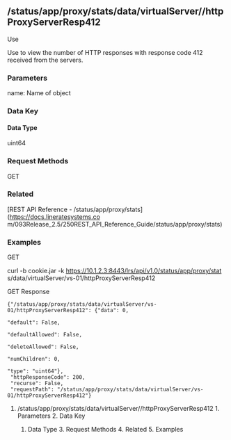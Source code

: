 ## /status/app/proxy/stats/data/virtualServer/<name>/httpProxyServerResp412

Use

Use to view the number of HTTP responses with response code 412 received from
the servers.

### Parameters

name: Name of object

### Data Key

#### Data Type

uint64

### Request Methods

GET

### Related

[REST API Reference - /status/app/proxy/stats](https://docs.lineratesystems.co
m/093Release_2.5/250REST_API_Reference_Guide/status/app/proxy/stats)

### Examples

GET

curl -b cookie.jar -k https://10.1.2.3:8443/lrs/api/v1.0/status/app/proxy/stat
s/data/virtualServer/vs-01/httpProxyServerResp412

GET Response

    
    {"/status/app/proxy/stats/data/virtualServer/vs-01/httpProxyServerResp412": {"data": 0,
                                                                               "default": False,
                                                                               "defaultAllowed": False,
                                                                               "deleteAllowed": False,
                                                                               "numChildren": 0,
                                                                               "type": "uint64"},
     "httpResponseCode": 200,
     "recurse": False,
     "requestPath": "/status/app/proxy/stats/data/virtualServer/vs-01/httpProxyServerResp412"}
    

  1. /status/app/proxy/stats/data/virtualServer/<name>/httpProxyServerResp412
    1. Parameters
    2. Data Key
      1. Data Type
    3. Request Methods
    4. Related
    5. Examples

